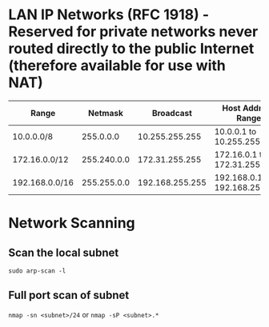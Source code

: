 
# LAN IP Networks (RFC 1918) - Reserved for private networks never routed directly to the public Internet (therefore available for use with NAT)
|Range         |Netmask    |Broadcast      | Host Address Range           |
 ---           | ---       | ---           | ---
|10.0.0.0/8    |255.0.0.0  |10.255.255.255 |10.0.0.1 to 10.255.255.254    |
|172.16.0.0/12 |255.240.0.0|172.31.255.255 |172.16.0.1 to 172.31.255.254  |
|192.168.0.0/16|255.255.0.0|192.168.255.255|192.168.0.1 to 192.168.255.254|

# Network Scanning
## Scan the local subnet
`sudo arp-scan -l`

## Full port scan of subnet
`nmap -sn <subnet>/24`
or
`nmap -sP <subnet>.*`

